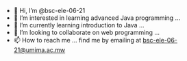 - 👋 Hi, I’m @bsc-ele-06-21
- 👀 I’m interested in learning advanced Java programming  ...
- 🌱 I’m currently learning introduction to Java ...
- 💞️ I’m looking to collaborate on web programming ...
- 📫 How to reach me ...
find me by emailing at bsc-ele-06-21@umima.ac.mw
<!---
bsc-ele-06-21/bsc-ele-06-21 is a ✨ special ✨ repository because its `README.md` (this file) appears on your GitHub profile.
You can click the Preview link to take a look at your changes.
--->
